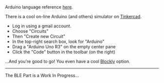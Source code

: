 Arduino language reference [here](https://www.arduino.cc/reference/en/).

There is a cool on-line Arduino (and others) simulator on [Tinkercad](http://www.tinkercad.com).

- Log in using a gmail account.
- Choose "Circuits"
- Then "Create new Circuit"
- In the top-right search box, look for "Arduino"
- Drag a "Arduino Uno R3" on the empty center pane
- Click the "Code" button in the toolbar (on the right)

...And you're good to go! You even have a cool [Blockly](https://developers.google.com/blockly) option.

---

The BLE Part is a Work In Progress...
